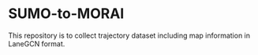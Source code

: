 # SUMO-to-MORAI

This repository is to collect trajectory dataset including map information in LaneGCN format.
